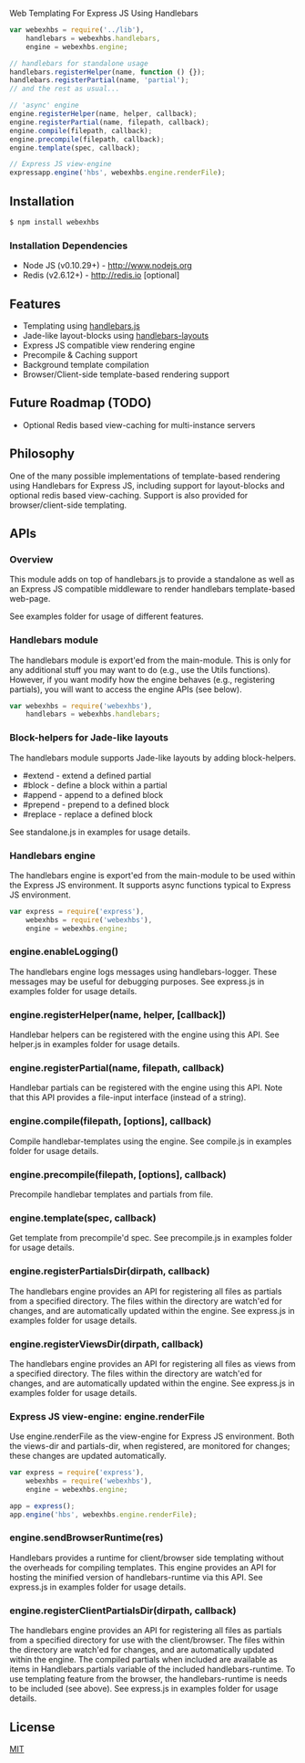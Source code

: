   Web Templating For Express JS Using Handlebars

```js
var webexhbs = require('../lib'),
    handlebars = webexhbs.handlebars,
    engine = webexhbs.engine;

// handlebars for standalone usage
handlebars.registerHelper(name, function () {});
handlebars.registerPartial(name, 'partial');
// and the rest as usual...

// 'async' engine
engine.registerHelper(name, helper, callback);
engine.registerPartial(name, filepath, callback);
engine.compile(filepath, callback);
engine.precompile(filepath, callback);
engine.template(spec, callback);

// Express JS view-engine
expressapp.engine('hbs', webexhbs.engine.renderFile);
```

## Installation

```bash
$ npm install webexhbs
```

### Installation Dependencies

  * Node JS (v0.10.29+) - http://www.nodejs.org
  * Redis (v2.6.12+) - http://redis.io [optional]

## Features

  * Templating using [handlebars.js](https://github.com/wycats/handlebars.js)
  * Jade-like layout-blocks using [handlebars-layouts](https://github.com/shannonmoeller/handlebars-layouts)
  * Express JS compatible view rendering engine
  * Precompile & Caching support
  * Background template compilation
  * Browser/Client-side template-based rendering support

## Future Roadmap (TODO)

  * Optional Redis based view-caching for multi-instance servers

## Philosophy

  One of the many possible implementations of template-based rendering using Handlebars
  for Express JS, including support for layout-blocks and optional redis based view-caching.
  Support is also provided for browser/client-side templating.

## APIs

### Overview

  This module adds on top of handlebars.js to provide a standalone as well as an Express JS 
  compatible middleware to render handlebars template-based web-page.

  See examples folder for usage of different features.

### Handlebars module

  The handlebars module is export'ed from the main-module. This is only for any additional stuff
  you may want to do (e.g., use the Utils functions). However, if you want modify how the engine
  behaves (e.g., registering partials), you will want to access the engine APIs (see below).
  

```js
var webexhbs = require('webexhbs'),
    handlebars = webexhbs.handlebars;
```

### Block-helpers for Jade-like layouts

  The handlebars module supports Jade-like layouts by adding block-helpers.
  * \#extend - extend a defined partial
  * \#block - define a block within a partial
  * \#append - append to a defined block
  * \#prepend - prepend to a defined block
  * \#replace - replace a defined block

  See standalone.js in examples for usage details.

### Handlebars engine

  The handlebars engine is export'ed from the main-module to be used within the Express JS
  environment. It supports async functions typical to Express JS environment.

```js
var express = require('express'),
    webexhbs = require('webexhbs'),
    engine = webexhbs.engine;
```

### engine.enableLogging()

  The handlebars engine logs messages using handlebars-logger. These messages may be useful
  for debugging purposes.
  See express.js in examples folder for usage details.

### engine.registerHelper(name, helper, [callback])

  Handlebar helpers can be registered with the engine using this API.
  See helper.js in examples folder for usage details.

### engine.registerPartial(name, filepath, callback)

  Handlebar partials can be registered with the engine using this API.
  Note that this API provides a file-input interface (instead of a string).

### engine.compile(filepath, [options], callback)

  Compile handlebar-templates using the engine.
  See compile.js in examples folder for usage details.

### engine.precompile(filepath, [options], callback)

  Precompile handlebar templates and partials from file.

### engine.template(spec, callback)

  Get template from precompile'd spec.
  See precompile.js in examples folder for usage details.

### engine.registerPartialsDir(dirpath, callback)

  The handlebars engine provides an API for registering all files as partials from a
  specified directory. The files within the directory are watch'ed for changes, and
  are automatically updated within the engine.
  See express.js in examples folder for usage details.

### engine.registerViewsDir(dirpath, callback)

  The handlebars engine provides an API for registering all files as views from a
  specified directory. The files within the directory are watch'ed for changes, and
  are automatically updated within the engine.
  See express.js in examples folder for usage details.

### Express JS view-engine: engine.renderFile

  Use engine.renderFile as the view-engine for Express JS  environment.
  Both the views-dir and partials-dir, when registered, are monitored for
  changes; these changes are updated automatically. 

```js
var express = require('express'),
    webexhbs = require('webexhbs'),
    engine = webexhbs.engine;

app = express();
app.engine('hbs', webexhbs.engine.renderFile);
```

### engine.sendBrowserRuntime(res)

  Handlebars provides a runtime for client/browser side templating without the overheads 
  for compiling templates. This engine provides an API for hosting the minified version
  of handlebars-runtime via this API.
  See express.js in examples folder for usage details.

### engine.registerClientPartialsDir(dirpath, callback)

  The handlebars engine provides an API for registering all files as partials from a
  specified directory for use with the client/browser. The files within the directory
  are watch'ed for changes, and are automatically updated within the engine. The 
  compiled partials when included are available as items in Handlebars.partials 
  variable of the included handlebars-runtime. To use templating feature from the browser,
  the handlebars-runtime is needs to be included (see above).
  See express.js in examples folder for usage details.

## License

  [MIT](LICENSE)
